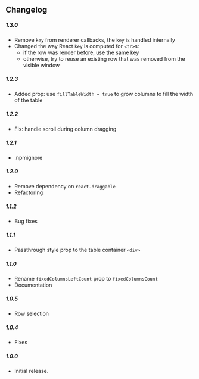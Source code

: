 ## Changelog

##### 1.3.0

- Remove `key` from renderer callbacks, the `key` is handled internally
- Changed the way React `key` is computed for `<tr>`s:
  - if the row was render before, use the same key
  - otherwise, try to reuse an existing row that was removed from the visible window

##### 1.2.3

- Added prop: use `fillTableWidth = true` to grow columns to fill the width of the table

##### 1.2.2

- Fix: handle scroll during column dragging

##### 1.2.1

- .npmignore

##### 1.2.0

- Remove dependency on `react-draggable`
- Refactoring

##### 1.1.2

- Bug fixes

##### 1.1.1

- Passthrough style prop to the table container `<div>`

##### 1.1.0

- Rename `fixedColumnsLeftCount` prop to `fixedColumnsCount`
- Documentation

##### 1.0.5

- Row selection

##### 1.0.4

- Fixes

##### 1.0.0

- Initial release.